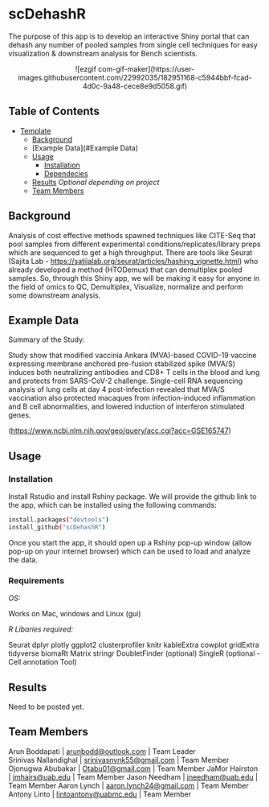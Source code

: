 # scDehashR
The purpose of this app is to develop an interactive Shiny portal that can dehash any number of pooled samples from single cell techniques for easy visualization & downstream analysis for Bench scientists.
 
 <p align="center">
 ![ezgif com-gif-maker](https://user-images.githubusercontent.com/22992035/182951168-c5944bbf-fcad-4d0c-9a48-cece8e9d5058.gif)
</p>

## Table of Contents

- [Template](#team-repo-template)
    - [Background](#Background)
    - [Example Data](#Example Data)
    - [Usage](#usage)
        - [Installation](#installation)
        - [Dependecies](#requirements)
    - [Results](#results) _Optional depending on project_
    - [Team Members](#team-members)

## Background

Analysis of cost effective methods spawned techniques like CITE-Seq that pool samples from different experimental conditions/replicates/library preps which are sequenced to get a high throughput. There are tools like Seurat (Sajita Lab - https://satijalab.org/seurat/articles/hashing_vignette.html) who already developed a method (HTODemux) that can demultiplex pooled samples. So, through this Shiny app, we will be making it easy for anyone in the field of omics to QC, Demultiplex, Visualize, normalize and perform some downstream analysis.



## Example Data

Summary of the Study:

Study show that modified vaccinia Ankara (MVA)-based COVID-19 vaccine expressing membrane anchored pre-fusion stabilized spike (MVA/S) induces both neutralizing antibodies and CD8+ T cells in the blood and lung and protects from SARS-CoV-2 challenge. Single-cell RNA sequencing analysis of lung cells at day 4 post-infection revealed that MVA/S vaccination also protected macaques from infection-induced inflammation and B cell abnormalities, and lowered induction of interferon stimulated genes.

(https://www.ncbi.nlm.nih.gov/geo/query/acc.cgi?acc=GSE165747)

## Usage

### Installation

Install Rstudio and install Rshiny package. We will provide the github link to the app, which can be installed using the following commands:

```sh
install.packages("devtools")
install_github("scDehashR")
```
Once you start the app, it should open up a Rshiny pop-up window (allow pop-up on your internet browser) which can be used to load and analyze the data.

### Requirements

*OS:*

Works on Mac, windows and Linux (gui)

*R Libaries required:*

Seurat
dplyr
plotly
ggplot2
clusterprofiler
knitr
kableExtra
cowplot
gridExtra
tidyverse
biomaRt
Matrix
stringr
DoubletFinder (optional)
SingleR (optional - Cell annotation Tool)

## Results

Need to be posted yet.

## Team Members

Arun Boddapati | arunbodd@outlook.com | Team Leader  
Srinivas Nallandighal |  srinivasnvnk55@gmail.com | Team Member
Ojonugwa Abubakar |  Otabu01@gmail.com | Team Member
JaMor Hairston | jmhairs@uab.edu | Team Member
Jason Needham | jneedham@uab.edu | Team Member
Aaron Lynch | aaron.lynch24@gmail.com | Team Member
Antony Linto | lintoantony@uabmc.edu | Team Member
